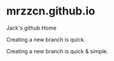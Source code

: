 # mrzzcn.github.io
Jack's github Home

Creating a new branch is quick.

Creating a new branch is quick & simple.